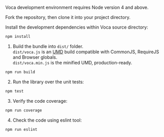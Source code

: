 Voca development environment requires Node version 4 and above.  

Fork the repository, then clone it into your project directory.    

Install the development dependencies within Voca source directory:
```bash
npm install
```

1) Build the bundle into `dist/` folder.  
`dist/voca.js` is an [UMD](https://github.com/umdjs/umd) build compatible with CommonJS, RequireJS and Browser globals.  
`dist/voca.min.js` is the minified UMD, production-ready.

```bash
npm run build
```

2) Run the library over the unit tests:
```bash
npm test
```

3) Verify the code coverage:
```bash
npm run coverage
```

4) Check the code using eslint tool:
```bash
npm run eslint
```